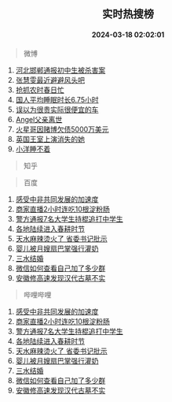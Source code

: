 <div align="center"><h2>实时热搜榜</h2><h4>2024-03-18 02:02:01</h4></div>

> 微博  

1. [河北邯郸通报初中生被杀害案](https://s.weibo.com/weibo?q=%23%E6%B2%B3%E5%8C%97%E9%82%AF%E9%83%B8%E9%80%9A%E6%8A%A5%E5%88%9D%E4%B8%AD%E7%94%9F%E8%A2%AB%E6%9D%80%E5%AE%B3%E6%A1%88%23&t=31&band_rank=1&Refer=top)<br />
2. [张慧雯最近避避风头吧](https://s.weibo.com/weibo?q=%23%E5%BC%A0%E6%85%A7%E9%9B%AF%E6%9C%80%E8%BF%91%E9%81%BF%E9%81%BF%E9%A3%8E%E5%A4%B4%E5%90%A7%23&t=31&band_rank=2&Refer=top)<br />
3. [抢抓农时春日忙](https://s.weibo.com/weibo?q=%23%E6%8A%A2%E6%8A%93%E5%86%9C%E6%97%B6%E6%98%A5%E6%97%A5%E5%BF%99%23&t=31&band_rank=3&Refer=top)<br />
4. [国人平均睡眠时长6.75小时](https://s.weibo.com/weibo?q=%23%E5%9B%BD%E4%BA%BA%E5%B9%B3%E5%9D%87%E7%9D%A1%E7%9C%A0%E6%97%B6%E9%95%BF6.75%E5%B0%8F%E6%97%B6%23&t=31&band_rank=4&Refer=top)<br />
5. [误以为很贵实际很便宜的车](https://s.weibo.com/weibo?q=%23%E8%AF%AF%E4%BB%A5%E4%B8%BA%E5%BE%88%E8%B4%B5%E5%AE%9E%E9%99%85%E5%BE%88%E4%BE%BF%E5%AE%9C%E7%9A%84%E8%BD%A6%23&t=31&band_rank=5&Refer=top)<br />
6. [Angel父亲离世](https://s.weibo.com/weibo?q=%23Angel%E7%88%B6%E4%BA%B2%E7%A6%BB%E4%B8%96%23&t=31&band_rank=6&Refer=top)<br />
7. [火星哥因赌博欠债5000万美元](https://s.weibo.com/weibo?q=%23%E7%81%AB%E6%98%9F%E5%93%A5%E5%9B%A0%E8%B5%8C%E5%8D%9A%E6%AC%A0%E5%80%BA5000%E4%B8%87%E7%BE%8E%E5%85%83%23&t=31&band_rank=7&Refer=top)<br />
8. [英国王室上演消失的她](https://s.weibo.com/weibo?q=%23%E8%8B%B1%E5%9B%BD%E7%8E%8B%E5%AE%A4%E4%B8%8A%E6%BC%94%E6%B6%88%E5%A4%B1%E7%9A%84%E5%A5%B9%23&t=31&band_rank=8&Refer=top)<br />
9. [小洋睡不着](https://s.weibo.com/weibo?q=%E5%B0%8F%E6%B4%8B%E7%9D%A1%E4%B8%8D%E7%9D%80&t=31&band_rank=9&Refer=top)<br />

> 知乎  


> 百度  

1. [感受中非共同发展的加速度](https://www.baidu.com/s?wd=%E6%84%9F%E5%8F%97%E4%B8%AD%E9%9D%9E%E5%85%B1%E5%90%8C%E5%8F%91%E5%B1%95%E7%9A%84%E5%8A%A0%E9%80%9F%E5%BA%A6&sa=fyb_news&rsv_dl=fyb_news)<br />
2. [商家直播2小时连吃10根淀粉肠](https://www.baidu.com/s?wd=%E5%95%86%E5%AE%B6%E7%9B%B4%E6%92%AD2%E5%B0%8F%E6%97%B6%E8%BF%9E%E5%90%8310%E6%A0%B9%E6%B7%80%E7%B2%89%E8%82%A0&sa=fyb_news&rsv_dl=fyb_news)<br />
3. [警方通报7名大学生持棍追打中学生](https://www.baidu.com/s?wd=%E8%AD%A6%E6%96%B9%E9%80%9A%E6%8A%A57%E5%90%8D%E5%A4%A7%E5%AD%A6%E7%94%9F%E6%8C%81%E6%A3%8D%E8%BF%BD%E6%89%93%E4%B8%AD%E5%AD%A6%E7%94%9F&sa=fyb_news&rsv_dl=fyb_news)<br />
4. [各地陆续进入春耕时节](https://www.baidu.com/s?wd=%E5%90%84%E5%9C%B0%E9%99%86%E7%BB%AD%E8%BF%9B%E5%85%A5%E6%98%A5%E8%80%95%E6%97%B6%E8%8A%82&sa=fyb_news&rsv_dl=fyb_news)<br />
5. [天水麻辣烫火了 省委书记批示](https://www.baidu.com/s?wd=%E5%A4%A9%E6%B0%B4%E9%BA%BB%E8%BE%A3%E7%83%AB%E7%81%AB%E4%BA%86+%E7%9C%81%E5%A7%94%E4%B9%A6%E8%AE%B0%E6%89%B9%E7%A4%BA&sa=fyb_news&rsv_dl=fyb_news)<br />
6. [婴儿被月嫂扇巴掌强行灌奶](https://www.baidu.com/s?wd=%E5%A9%B4%E5%84%BF%E8%A2%AB%E6%9C%88%E5%AB%82%E6%89%87%E5%B7%B4%E6%8E%8C%E5%BC%BA%E8%A1%8C%E7%81%8C%E5%A5%B6&sa=fyb_news&rsv_dl=fyb_news)<br />
7. [三水结婚](https://www.baidu.com/s?wd=%E4%B8%89%E6%B0%B4%E7%BB%93%E5%A9%9A&sa=fyb_news&rsv_dl=fyb_news)<br />
8. [微信如何查看自己加了多少群](https://www.baidu.com/s?wd=%E5%BE%AE%E4%BF%A1%E5%A6%82%E4%BD%95%E6%9F%A5%E7%9C%8B%E8%87%AA%E5%B7%B1%E5%8A%A0%E4%BA%86%E5%A4%9A%E5%B0%91%E7%BE%A4&sa=fyb_news&rsv_dl=fyb_news)<br />
9. [安徽修高速发现汉代古墓不实](https://www.baidu.com/s?wd=%E5%AE%89%E5%BE%BD%E4%BF%AE%E9%AB%98%E9%80%9F%E5%8F%91%E7%8E%B0%E6%B1%89%E4%BB%A3%E5%8F%A4%E5%A2%93%E4%B8%8D%E5%AE%9E&sa=fyb_news&rsv_dl=fyb_news)<br />

> 哔哩哔哩  

1. [感受中非共同发展的加速度](https://www.baidu.com/s?wd=%E6%84%9F%E5%8F%97%E4%B8%AD%E9%9D%9E%E5%85%B1%E5%90%8C%E5%8F%91%E5%B1%95%E7%9A%84%E5%8A%A0%E9%80%9F%E5%BA%A6&sa=fyb_news&rsv_dl=fyb_news)<br />
2. [商家直播2小时连吃10根淀粉肠](https://www.baidu.com/s?wd=%E5%95%86%E5%AE%B6%E7%9B%B4%E6%92%AD2%E5%B0%8F%E6%97%B6%E8%BF%9E%E5%90%8310%E6%A0%B9%E6%B7%80%E7%B2%89%E8%82%A0&sa=fyb_news&rsv_dl=fyb_news)<br />
3. [警方通报7名大学生持棍追打中学生](https://www.baidu.com/s?wd=%E8%AD%A6%E6%96%B9%E9%80%9A%E6%8A%A57%E5%90%8D%E5%A4%A7%E5%AD%A6%E7%94%9F%E6%8C%81%E6%A3%8D%E8%BF%BD%E6%89%93%E4%B8%AD%E5%AD%A6%E7%94%9F&sa=fyb_news&rsv_dl=fyb_news)<br />
4. [各地陆续进入春耕时节](https://www.baidu.com/s?wd=%E5%90%84%E5%9C%B0%E9%99%86%E7%BB%AD%E8%BF%9B%E5%85%A5%E6%98%A5%E8%80%95%E6%97%B6%E8%8A%82&sa=fyb_news&rsv_dl=fyb_news)<br />
5. [天水麻辣烫火了 省委书记批示](https://www.baidu.com/s?wd=%E5%A4%A9%E6%B0%B4%E9%BA%BB%E8%BE%A3%E7%83%AB%E7%81%AB%E4%BA%86+%E7%9C%81%E5%A7%94%E4%B9%A6%E8%AE%B0%E6%89%B9%E7%A4%BA&sa=fyb_news&rsv_dl=fyb_news)<br />
6. [婴儿被月嫂扇巴掌强行灌奶](https://www.baidu.com/s?wd=%E5%A9%B4%E5%84%BF%E8%A2%AB%E6%9C%88%E5%AB%82%E6%89%87%E5%B7%B4%E6%8E%8C%E5%BC%BA%E8%A1%8C%E7%81%8C%E5%A5%B6&sa=fyb_news&rsv_dl=fyb_news)<br />
7. [三水结婚](https://www.baidu.com/s?wd=%E4%B8%89%E6%B0%B4%E7%BB%93%E5%A9%9A&sa=fyb_news&rsv_dl=fyb_news)<br />
8. [微信如何查看自己加了多少群](https://www.baidu.com/s?wd=%E5%BE%AE%E4%BF%A1%E5%A6%82%E4%BD%95%E6%9F%A5%E7%9C%8B%E8%87%AA%E5%B7%B1%E5%8A%A0%E4%BA%86%E5%A4%9A%E5%B0%91%E7%BE%A4&sa=fyb_news&rsv_dl=fyb_news)<br />
9. [安徽修高速发现汉代古墓不实](https://www.baidu.com/s?wd=%E5%AE%89%E5%BE%BD%E4%BF%AE%E9%AB%98%E9%80%9F%E5%8F%91%E7%8E%B0%E6%B1%89%E4%BB%A3%E5%8F%A4%E5%A2%93%E4%B8%8D%E5%AE%9E&sa=fyb_news&rsv_dl=fyb_news)<br />
